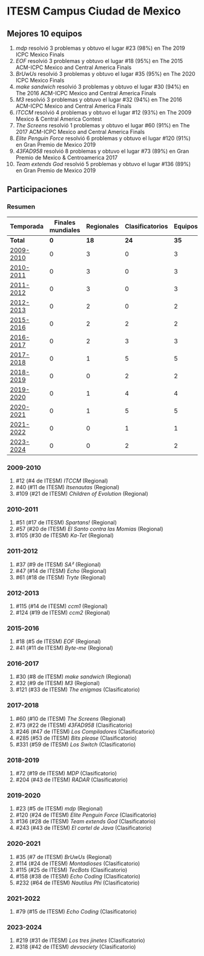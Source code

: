 ---
---

# ITESM Campus Ciudad de Mexico

## Mejores 10 equipos

1. _mdp_ resolvió 3 problemas y obtuvo el lugar #23 (98%) en The 2019 ICPC Mexico Finals
1. _EOF_ resolvió 3 problemas y obtuvo el lugar #18 (95%) en The 2015 ACM-ICPC Mexico and Central America Finals
1. _BrUwUs_ resolvió 3 problemas y obtuvo el lugar #35 (95%) en The 2020 ICPC Mexico Finals
1. _make sandwich_ resolvió 3 problemas y obtuvo el lugar #30 (94%) en The 2016 ACM-ICPC Mexico and Central America Finals
1. _M3_ resolvió 3 problemas y obtuvo el lugar #32 (94%) en The 2016 ACM-ICPC Mexico and Central America Finals
1. _ITCCM_ resolvió 4 problemas y obtuvo el lugar #12 (93%) en The 2009 Mexico & Central America Contest
1. _The Screens_ resolvió 1 problemas y obtuvo el lugar #60 (91%) en The 2017 ACM-ICPC Mexico and Central America Finals
1. _Elite Penguin Force_ resolvió 6 problemas y obtuvo el lugar #120 (91%) en Gran Premio de Mexico 2019
1. _43FAD958_ resolvió 8 problemas y obtuvo el lugar #73 (89%) en Gran Premio de Mexico & Centroamerica 2017
1. _Team extends God_ resolvió 5 problemas y obtuvo el lugar #136 (89%) en Gran Premio de Mexico 2019

## Participaciones

### Resumen

| Temporada | Finales mundiales | Regionales | Clasificatorios | Equipos |
| --- | --- | --- | --- | --- |
| **Total** | **0** | **18** | **24** | **35** |
| [2009-2010](#2009-2010) | 0 | 3 | 0 | 3 |
| [2010-2011](#2010-2011) | 0 | 3 | 0 | 3 |
| [2011-2012](#2011-2012) | 0 | 3 | 0 | 3 |
| [2012-2013](#2012-2013) | 0 | 2 | 0 | 2 |
| [2015-2016](#2015-2016) | 0 | 2 | 2 | 2 |
| [2016-2017](#2016-2017) | 0 | 2 | 3 | 3 |
| [2017-2018](#2017-2018) | 0 | 1 | 5 | 5 |
| [2018-2019](#2018-2019) | 0 | 0 | 2 | 2 |
| [2019-2020](#2019-2020) | 0 | 1 | 4 | 4 |
| [2020-2021](#2020-2021) | 0 | 1 | 5 | 5 |
| [2021-2022](#2021-2022) | 0 | 0 | 1 | 1 |
| [2023-2024](#2023-2024) | 0 | 0 | 2 | 2 |

### 2009-2010

1. #12 (#4 de ITESM) _ITCCM_ (Regional)
1. #40 (#11 de ITESM) _Itsenautas_ (Regional)
1. #109 (#21 de ITESM) _Children of Evolution_ (Regional)

### 2010-2011

1. #51 (#17 de ITESM) _Spartans!_ (Regional)
1. #57 (#20 de ITESM) _El Santo contra las Momias_ (Regional)
1. #105 (#30 de ITESM) _Ka-Tet_ (Regional)

### 2011-2012

1. #37 (#9 de ITESM) _SA²_ (Regional)
1. #47 (#14 de ITESM) _Echo_ (Regional)
1. #61 (#18 de ITESM) _Tryte_ (Regional)

### 2012-2013

1. #115 (#14 de ITESM) _ccm1_ (Regional)
1. #124 (#19 de ITESM) _ccm2_ (Regional)

### 2015-2016

1. #18 (#5 de ITESM) _EOF_ (Regional)
1. #41 (#11 de ITESM) _Byte-me_ (Regional)

### 2016-2017

1. #30 (#8 de ITESM) _make sandwich_ (Regional)
1. #32 (#9 de ITESM) _M3_ (Regional)
1. #121 (#33 de ITESM) _The enigmas_ (Clasificatorio)

### 2017-2018

1. #60 (#10 de ITESM) _The Screens_ (Regional)
1. #73 (#22 de ITESM) _43FAD958_ (Clasificatorio)
1. #246 (#47 de ITESM) _Los Compiladores_ (Clasificatorio)
1. #285 (#53 de ITESM) _Bits please_ (Clasificatorio)
1. #331 (#59 de ITESM) _Los Switch_ (Clasificatorio)

### 2018-2019

1. #72 (#19 de ITESM) _MDP_ (Clasificatorio)
1. #204 (#43 de ITESM) _RADAR_ (Clasificatorio)

### 2019-2020

1. #23 (#5 de ITESM) _mdp_ (Regional)
1. #120 (#24 de ITESM) _Elite Penguin Force_ (Clasificatorio)
1. #136 (#28 de ITESM) _Team extends God_ (Clasificatorio)
1. #243 (#43 de ITESM) _El cartel de Java_ (Clasificatorio)

### 2020-2021

1. #35 (#7 de ITESM) _BrUwUs_ (Regional)
1. #114 (#24 de ITESM) _Montadioses_ (Clasificatorio)
1. #115 (#25 de ITESM) _TecBots_ (Clasificatorio)
1. #158 (#38 de ITESM) _Echo Coding_ (Clasificatorio)
1. #232 (#64 de ITESM) _Nautilus Phi_ (Clasificatorio)

### 2021-2022

1. #79 (#15 de ITESM) _Echo Coding_ (Clasificatorio)

### 2023-2024

1. #219 (#31 de ITESM) _Los tres jinetes_ (Clasificatorio)
1. #318 (#42 de ITESM) _devsociety_ (Clasificatorio)




